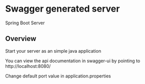 # Swagger generated server

Spring Boot Server 


## Overview  
Start your server as an simple java application  

You can view the api documentation in swagger-ui by pointing to  
http://localhost:8080/  

Change default port value in application.properties
